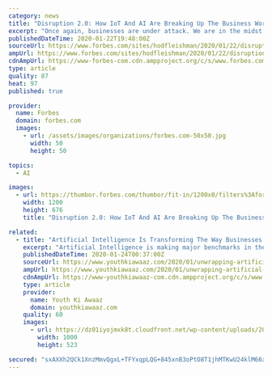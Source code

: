 ```yaml
---
category: news
title: "Disruption 2.0: How IoT And AI Are Breaking Up The Business World"
excerpt: "Once again, businesses are under attack. We are in the midst of \"Disruption 2.0,\" and this time, the attack comes from within. Previously, in the age of Disruption 1.0, startups were spearheading the battle against established businesses."
publishedDateTime: 2020-01-22T19:48:00Z
sourceUrl: https://www.forbes.com/sites/hodfleishman/2020/01/22/disruption-20-how-iot-and-ai-are-breaking-up-the-business-world/
ampUrl: https://www.forbes.com/sites/hodfleishman/2020/01/22/disruption-20-how-iot-and-ai-are-breaking-up-the-business-world/amp/
cdnAmpUrl: https://www-forbes-com.cdn.ampproject.org/c/s/www.forbes.com/sites/hodfleishman/2020/01/22/disruption-20-how-iot-and-ai-are-breaking-up-the-business-world/amp/
type: article
quality: 87
heat: 97
published: true

provider:
  name: Forbes
  domain: forbes.com
  images:
    - url: /assets/images/organizations/forbes.com-50x50.jpg
      width: 50
      height: 50

topics:
  - AI

images:
  - url: https://thumbor.forbes.com/thumbor/fit-in/1200x0/filters%3Aformat%28jpg%29/https%3A%2F%2Fspecials-images.forbesimg.com%2Fimageserve%2F1192770754%2F0x0.jpg%3FcropX1%3D0%26cropX2%3D3500%26cropY1%3D177%26cropY2%3D2147
    width: 1200
    height: 676
    title: "Disruption 2.0: How IoT And AI Are Breaking Up The Business World"

related:
  - title: "Artificial Intelligence Is Transforming The Way Businesses Work, And How"
    excerpt: "Artificial Intelligence is making major benchmarks in the transportation sector. It includes self-driving cars, radars, intelligent search to find routes and space for parking, and more. A new market research report by P&S Market Research stated global AI in the transportation market would reach $3.5 billion by 2023. AI in transportation seems ..."
    publishedDateTime: 2020-01-24T00:37:00Z
    sourceUrl: https://www.youthkiawaaz.com/2020/01/unwrapping-artificial-intelligence-how-it-takes-differnet-industries-to-next-level/
    ampUrl: https://www.youthkiawaaz.com/2020/01/unwrapping-artificial-intelligence-how-it-takes-differnet-industries-to-next-level/amp/
    cdnAmpUrl: https://www-youthkiawaaz-com.cdn.ampproject.org/c/s/www.youthkiawaaz.com/2020/01/unwrapping-artificial-intelligence-how-it-takes-differnet-industries-to-next-level/amp/
    type: article
    provider:
      name: Youth Ki Awaaz
      domain: youthkiawaaz.com
    quality: 60
    images:
      - url: https://dz01iyojmxk8t.cloudfront.net/wp-content/uploads/2020/01/23153215/VG-FB-1-4.jpg
        width: 1000
        height: 523

secured: "sxAXXh2QCk1XnzMmvQgxL+TFYxqpLQG+845xnB3oPtO8T1jhMTKwU24klM66xzI6O1sUubze5A4sTtf66keVZ0TLNLIbGDD6JHKpQIT1uHhHiujL+2Yn+ZSwmRDhlmomwx1g1whr9f78BWvPowzSKCnkLMhSs1SRUfAdQwgFoyyhmmJbYskWwv4na5/SS58AXsSk6nI/s+khgbQyh0EayWFWeufowMmAO0tuJODD2mi1avBUqNvod7FO54rRydKKp+OuaqpZ54l6G31sfCeqgRXkIGcBItv5PYkfsh95Uf0cd67iBhMRpdM6tO0ZTaW5L3MnlpohXNBkPN25KEi6l+dpDCZmboZikgHHsV+ETZ5VJAWLtdZUr6xb+YHABAmdZPN/LaJusIPe0Z7FVqjL8wJd/J8UOrCuYHAbBF5q7RgPtWawtOXLDmxDpTciB2/sKWXM8pQsM0pB+88OkOMqlg==;HAnWgEzAuteIDOqtW+OtUQ=="
---
```


